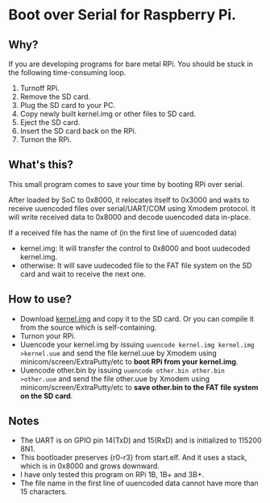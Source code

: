 # Boot over Serial for Raspberry Pi. 

## Why?
If you are developing programs for bare metal RPi. You should be stuck in the following time-consuming loop.

1. Turnoff RPi.
2. Remove the SD card.
3. Plug the SD card to your PC.
4. Copy newly built kernel.img or other files to SD card.
5. Eject the SD card.
6. Insert the SD card back on the RPi.
7. Turnon the RPi.

## What's this?
This small program comes to save your time by booting RPi over serial.

After loaded by SoC to 0x8000, it relocates itself to 0x3000 and waits to receive uuencoded files over serial/UART/COM using Xmodem protocol. It will write received data to 0x8000 and decode uuencoded data in-place.

If a received file has the name of (in the first line of uuencoded data)
- kernel.img: It will transfer the control to 0x8000 and boot uudecoded kernel.img.
-  otherwise: It will save uudecoded file to the FAT file system on the SD card and wait to receive the next one.

## How to use?
- Download [kernel.img](https://github.com/hongmingjian/bosrpi/releases/download/v0.1/kernel.img) and copy it to the SD card. Or you can compile it from the source which is self-containing.
- Turnon your RPi.
- Uuencode your kernel.img by issuing `uuencode kernel.img kernel.img >kernel.uue` and send the file kernel.uue by Xmodem using minicom/screen/ExtraPutty/etc to **boot RPi from your kernel.img**.
- Uuencode other.bin by issuing `uuencode other.bin other.bin >other.uue` and send the file other.uue by Xmodem using minicom/screen/ExtraPutty/etc to **save other.bin to the FAT file system on the SD card**.

## Notes
- The UART is on GPIO pin 14(TxD) and 15(RxD) and is initialized to 115200 8N1.
- This bootloader preserves {r0-r3} from start.elf. And it uses a stack, which is in 0x8000 and grows downward.
- I have only tested this program on RPi 1B, 1B+ and 3B+.
- The file name in the first line of uuencoded data cannot have more than 15 characters.
